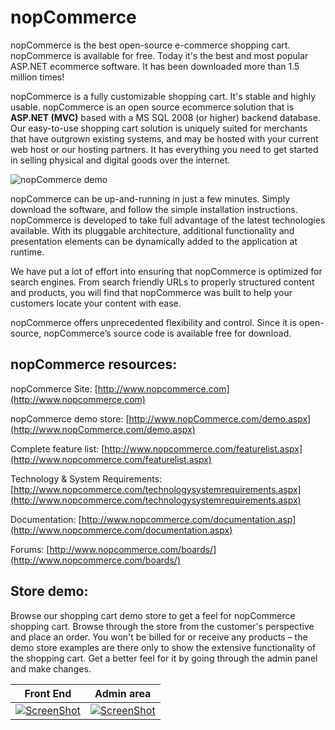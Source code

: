 ﻿nopCommerce
===========
nopCommerce is the best open-source e-commerce shopping cart. nopCommerce is available for free. Today it's the best and most popular ASP.NET ecommerce software. It has been downloaded more than 1.5 million times!

nopCommerce is a fully customizable shopping cart. It's stable and highly usable. nopCommerce is an open source ecommerce solution that is **ASP.NET (MVC)** based with a MS SQL 2008 (or higher) backend database. Our easy-to-use shopping cart solution is uniquely suited for merchants that have outgrown existing systems, and may be hosted with your current web host or our hosting partners. It has everything you need to get started in selling physical and digital goods over the internet.

![nopCommerce demo](http://www.nopcommerce.com/images/features/responsive_devices_codeplex.jpg)

nopCommerce can be up-and-running in just a few minutes. Simply download the software, and follow the simple installation instructions. nopCommerce is developed to take full advantage of the latest technologies available. With its pluggable architecture, additional functionality and presentation elements can be dynamically added to the application at runtime.

We have put a lot of effort into ensuring that nopCommerce is optimized for search engines. From search friendly URLs to properly structured content and products, you will find that nopCommerce was built to help your customers locate your content with ease.

nopCommerce offers unprecedented flexibility and control. Since it is open-source, nopCommerce’s source code is available free for download.


## nopCommerce resources: ##

nopCommerce Site: [http://www.nopcommerce.com](http://www.nopcommerce.com)

nopCommerce demo store: [http://www.nopCommerce.com/demo.aspx](http://www.nopCommerce.com/demo.aspx)

Complete feature list: [http://www.nopcommerce.com/featurelist.aspx](http://www.nopcommerce.com/featurelist.aspx)

Technology & System Requirements: [http://www.nopcommerce.com/technologysystemrequirements.aspx](http://www.nopcommerce.com/technologysystemrequirements.aspx)

Documentation: [http://www.nopcommerce.com/documentation.asp](http://www.nopcommerce.com/documentation.aspx)

Forums: [http://www.nopcommerce.com/boards/](http://www.nopcommerce.com/boards/)

## Store demo: ##

Browse our shopping cart demo store to get a feel for nopCommerce shopping cart. Browse through the store from the customer's perspective and place an order. You won't be billed for or receive any products – the demo store examples are there only to show the extensive functionality of the shopping cart. Get a better feel for it by going through the admin panel and make changes.


Front End | Admin area
----|------
[![ScreenShot](http://www.nopcommerce.com/images/demo/demo3.png)](http://demo.nopcommerce.com/) | [![ScreenShot](http://www.nopcommerce.com/images/demo/admindemo_500.png)](http://admin-demo.nopcommerce.com/)
